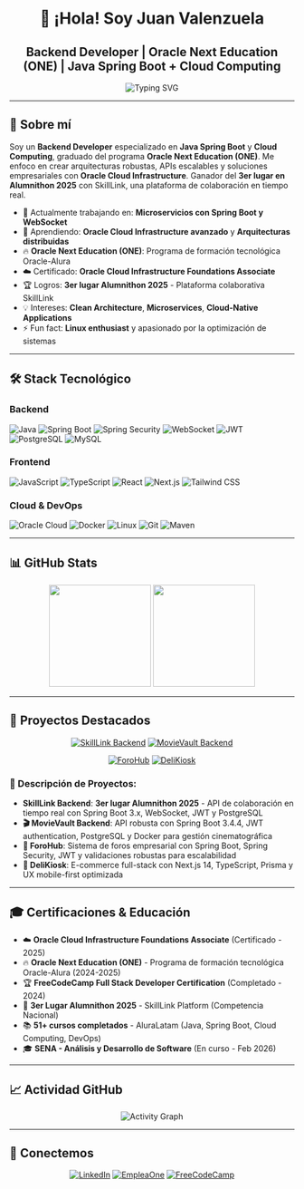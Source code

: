 <div align="center">
  
  # 👋 ¡Hola! Soy Juan Valenzuela
  
  ## Backend Developer | Oracle Next Education (ONE) | Java Spring Boot + Cloud Computing
  
  <img src="https://readme-typing-svg.herokuapp.com?font=Fira+Code&pause=1000&color=2196F3&center=true&vCenter=true&width=435&lines=Backend+Developer;Java+%26+Spring+Boot+Specialist;Cloud+Computing+%26+OCI;WebSocket+%26+Microservices;Always+Building+Scalable+Solutions" alt="Typing SVG" />
  
</div>

---

## 🚀 **Sobre mí**

Soy un **Backend Developer** especializado en **Java Spring Boot** y **Cloud Computing**, graduado del programa **Oracle Next Education (ONE)**. Me enfoco en crear arquitecturas robustas, APIs escalables y soluciones empresariales con **Oracle Cloud Infrastructure**. Ganador del **3er lugar en Alumnithon 2025** con SkillLink, una plataforma de colaboración en tiempo real.

- 🔭 Actualmente trabajando en: **Microservicios con Spring Boot y WebSocket**
- 🌱 Aprendiendo: **Oracle Cloud Infrastructure avanzado** y **Arquitecturas distribuidas**
- 🔥 **Oracle Next Education (ONE)**: Programa de formación tecnológica Oracle-Alura
- ☁️ Certificado: **Oracle Cloud Infrastructure Foundations Associate**
- 🏆 Logros: **3er lugar Alumnithon 2025** - Plataforma colaborativa SkillLink
- 💡 Intereses: **Clean Architecture**, **Microservices**, **Cloud-Native Applications**
- ⚡ Fun fact: **Linux enthusiast** y apasionado por la optimización de sistemas

---

## 🛠️ **Stack Tecnológico**

### **Backend**
![Java](https://img.shields.io/badge/Java_21-ED8B00?style=for-the-badge&logo=openjdk&logoColor=white)
![Spring Boot](https://img.shields.io/badge/Spring_Boot_3.x-6DB33F?style=for-the-badge&logo=spring-boot&logoColor=white)
![Spring Security](https://img.shields.io/badge/Spring_Security-6DB33F?style=for-the-badge&logo=spring-security&logoColor=white)
![WebSocket](https://img.shields.io/badge/WebSocket-010101?style=for-the-badge&logo=socket.io&logoColor=white)
![JWT](https://img.shields.io/badge/JWT-000000?style=for-the-badge&logo=JSON%20web%20tokens&logoColor=white)
![PostgreSQL](https://img.shields.io/badge/PostgreSQL-316192?style=for-the-badge&logo=postgresql&logoColor=white)
![MySQL](https://img.shields.io/badge/MySQL-005C84?style=for-the-badge&logo=mysql&logoColor=white)

### **Frontend**
![JavaScript](https://img.shields.io/badge/JavaScript-323330?style=for-the-badge&logo=javascript&logoColor=F7DF1E)
![TypeScript](https://img.shields.io/badge/TypeScript-007ACC?style=for-the-badge&logo=typescript&logoColor=white)
![React](https://img.shields.io/badge/React-20232A?style=for-the-badge&logo=react&logoColor=61DAFB)
![Next.js](https://img.shields.io/badge/Next.js-000000?style=for-the-badge&logo=next.js&logoColor=white)
![Tailwind CSS](https://img.shields.io/badge/Tailwind_CSS-38B2AC?style=for-the-badge&logo=tailwind-css&logoColor=white)

### **Cloud & DevOps**
![Oracle Cloud](https://img.shields.io/badge/Oracle_Cloud_Infrastructure-F80000?style=for-the-badge&logo=oracle&logoColor=white)
![Docker](https://img.shields.io/badge/Docker-2CA5E0?style=for-the-badge&logo=docker&logoColor=white)
![Linux](https://img.shields.io/badge/Linux-FCC624?style=for-the-badge&logo=linux&logoColor=black)
![Git](https://img.shields.io/badge/Git-F05032?style=for-the-badge&logo=git&logoColor=white)
![Maven](https://img.shields.io/badge/Maven-C71A36?style=for-the-badge&logo=apache-maven&logoColor=white)

---

## 📊 **GitHub Stats**

<div align="center">
  
  <img height="180em" src="https://github-readme-stats.vercel.app/api/top-langs/?username=Juan-Valenzuela3&layout=compact&langs_count=8&theme=tokyonight"/>
  <img height="180em" src="https://github-readme-streak-stats.herokuapp.com/?user=Juan-Valenzuela3&theme=tokyonight"/>
  
</div>

---

## 🌟 **Proyectos Destacados**

<div align="center">

[![SkillLink Backend](https://github-readme-stats.vercel.app/api/pin/?username=R-Mutt22&repo=alumnithon-bad-batch-backend&theme=tokyonight)](https://github.com/R-Mutt22/alumnithon-bad-batch-backend)
[![MovieVault Backend](https://github-readme-stats.vercel.app/api/pin/?username=Juan-Valenzuela3&repo=MovieVault-Backend&theme=tokyonight)](https://github.com/Juan-Valenzuela3/MovieVault-Backend)

[![ForoHub](https://github-readme-stats.vercel.app/api/pin/?username=Juan-Valenzuela3&repo=ForoHub&theme=tokyonight)](https://github.com/Juan-Valenzuela3/ForoHub)
[![DeliKiosk](https://github-readme-stats.vercel.app/api/pin/?username=Juan-Valenzuela3&repo=DeliKiosk&theme=tokyonight)](https://github.com/Juan-Valenzuela3/DeliKiosk)

</div>

### **🎯 Descripción de Proyectos:**

- **SkillLink Backend**: **3er lugar Alumnithon 2025** - API de colaboración en tiempo real con Spring Boot 3.x, WebSocket, JWT y PostgreSQL
- **🎬 MovieVault Backend**: API robusta con Spring Boot 3.4.4, JWT authentication, PostgreSQL y Docker para gestión cinematográfica
- **💬 ForoHub**: Sistema de foros empresarial con Spring Boot, Spring Security, JWT y validaciones robustas para escalabilidad  
- **🍕 DeliKiosk**: E-commerce full-stack con Next.js 14, TypeScript, Prisma y UX mobile-first optimizada

---

## 🎓 **Certificaciones & Educación**

- ☁️ **Oracle Cloud Infrastructure Foundations Associate** (Certificado - 2025)
- 🔥 **Oracle Next Education (ONE)** - Programa de formación tecnológica Oracle-Alura (2024-2025)
- 🏆 **FreeCodeCamp Full Stack Developer Certification** (Completado - 2024)
- 🥉 **3er Lugar Alumnithon 2025** - SkillLink Platform (Competencia Nacional)
- 📚 **51+ cursos completados** - AluraLatam (Java, Spring Boot, Cloud Computing, DevOps)
- 🎓 **SENA - Análisis y Desarrollo de Software** (En curso - Feb 2026)

---

## 📈 **Actividad GitHub**

<div align="center">
  
  ![Activity Graph](https://github-readme-activity-graph.vercel.app/graph?username=Juan-Valenzuela3&theme=tokyo-night)
  
</div>

---

## 🤝 **Conectemos**

<div align="center">
  
  [![LinkedIn](https://img.shields.io/badge/LinkedIn-0077B5?style=for-the-badge&logo=linkedin&logoColor=white)](https://www.linkedin.com/in/juan-valenzuela-camelo/)
  [![EmpleaOne](https://img.shields.io/badge/EmpleaOne-FF6B35?style=for-the-badge&logo=oracle&logoColor=white)](https://app.aluracursos.com/emprega-one/profile/juanvalenzuelacamelo)
  [![FreeCodeCamp](https://img.shields.io/badge/freecodecamp-27273D?style=for-the-badge&logo=freecodecamp&logoColor=white)](https://www.freecodecamp.org/JuanValenzuela)
  
</div>

